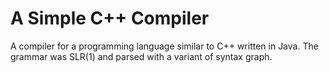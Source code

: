 # A Simple C++ Compiler

A compiler for a programming language similar to C++ written in Java. The grammar was SLR(1) and parsed with a variant of syntax graph.
